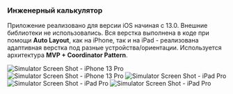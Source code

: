 ### Инженерный калькулятор

Приложение реализовано для версии iOS начиная с 13.0. Внешние библиотеки не использовались.
Вся верстка выполнена в коде при помощи **Auto Layout**, как на iPhone, так и на iPad - реализована адаптивная верстка под разные устройства/ориентации. 
Используется архитектура **MVP + Coordinator Pattern**.


![Simulator Screen Shot - iPhone 13 Pro](https://user-images.githubusercontent.com/75904713/176377041-1bbca7f6-700a-4b39-b065-927e9df34aad.png)
![Simulator Screen Shot - iPhone 13 Pro](https://user-images.githubusercontent.com/75904713/176377671-b06d3be4-1673-4b28-b6c2-06f072fea1d4.png)
![Simulator Screen Shot - iPad Pro](https://user-images.githubusercontent.com/75904713/176377778-ad0214cc-f22b-41e4-82c9-602a40a0627e.png)
![Simulator Screen Shot - iPad Pro](https://user-images.githubusercontent.com/75904713/176377879-c3e02ad2-0095-473a-b7b4-8e3e7f75f353.png)
![Simulator Screen Shot - iPad Pro](https://user-images.githubusercontent.com/75904713/176377943-de994e2f-6221-40ec-b1e0-a93cc75611b2.png)



